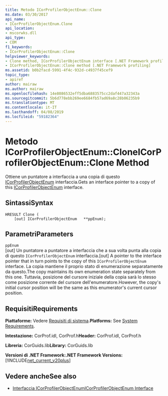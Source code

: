 ```yaml
---
title: Metodo ICorProfilerObjectEnum::Clone
ms.date: 03/30/2017
api_name:
- ICorProfilerObjectEnum.Clone
api_location:
- mscorwks.dll
api_type:
- COM
f1_keywords:
- ICorProfilerObjectEnum::Clone
helpviewer_keywords:
- Clone method, ICorProfilerObjectEnum interface [.NET Framework profiling]
- ICorProfilerObjectEnum::Clone method [.NET Framework profiling]
ms.assetid: b0b2facd-5991-4f4c-932d-c4937f45cef9
topic_type:
- apiref
author: mairaw
ms.author: mairaw
ms.openlocfilehash: 14e8086532eff5dba6883575cc2daf447a32343a
ms.sourcegitcommit: 5b6d778ebb269ee6684fb57ad69a8c28b06235b9
ms.translationtype: MT
ms.contentlocale: it-IT
ms.lasthandoff: 04/08/2019
ms.locfileid: "59182364"
---
```

# <a name="icorprofilerobjectenumclone-method"></a><span data-ttu-id="24962-102">Metodo ICorProfilerObjectEnum::Clone</span><span class="sxs-lookup"><span data-stu-id="24962-102">ICorProfilerObjectEnum::Clone Method</span></span>
<span data-ttu-id="24962-103">Ottiene un puntatore a interfaccia a una copia di questo [ICorProfilerObjectEnum](../../../../docs/framework/unmanaged-api/profiling/icorprofilerobjectenum-interface.md) interfaccia.</span><span class="sxs-lookup"><span data-stu-id="24962-103">Gets an interface pointer to a copy of this [ICorProfilerObjectEnum](../../../../docs/framework/unmanaged-api/profiling/icorprofilerobjectenum-interface.md) interface.</span></span>  
  
## <a name="syntax"></a><span data-ttu-id="24962-104">Sintassi</span><span class="sxs-lookup"><span data-stu-id="24962-104">Syntax</span></span>  
  
```  
HRESULT Clone (  
    [out] ICorProfilerObjectEnum   **ppEnum);  
```  
  
## <a name="parameters"></a><span data-ttu-id="24962-105">Parametri</span><span class="sxs-lookup"><span data-stu-id="24962-105">Parameters</span></span>  
 `ppEnum`  
 <span data-ttu-id="24962-106">[out] Un puntatore a puntatore a interfaccia che a sua volta punta alla copia di questo `ICorProfilerObjectEnum` interfaccia.</span><span class="sxs-lookup"><span data-stu-id="24962-106">[out] A pointer to the interface pointer that in turn points to the copy of this `ICorProfilerObjectEnum` interface.</span></span> <span data-ttu-id="24962-107">La copia mantiene il proprio stato di enumerazione separatamente da questo.</span><span class="sxs-lookup"><span data-stu-id="24962-107">The copy maintains its own enumeration state separately from this one.</span></span> <span data-ttu-id="24962-108">Tuttavia, posizione del cursore iniziale della copia sarà lo stesso come posizione corrente del cursore dell'enumeratore.</span><span class="sxs-lookup"><span data-stu-id="24962-108">However, the copy's initial cursor position will be the same as this enumerator's current cursor position.</span></span>  
  
## <a name="requirements"></a><span data-ttu-id="24962-109">Requisiti</span><span class="sxs-lookup"><span data-stu-id="24962-109">Requirements</span></span>  
 <span data-ttu-id="24962-110">**Piattaforme:** Vedere [Requisiti di sistema](../../../../docs/framework/get-started/system-requirements.md).</span><span class="sxs-lookup"><span data-stu-id="24962-110">**Platforms:** See [System Requirements](../../../../docs/framework/get-started/system-requirements.md).</span></span>  
  
 <span data-ttu-id="24962-111">**Intestazione:** CorProf.idl, CorProf.h</span><span class="sxs-lookup"><span data-stu-id="24962-111">**Header:** CorProf.idl, CorProf.h</span></span>  
  
 <span data-ttu-id="24962-112">**Libreria:** CorGuids.lib</span><span class="sxs-lookup"><span data-stu-id="24962-112">**Library:** CorGuids.lib</span></span>  
  
 **<span data-ttu-id="24962-113">Versioni di .NET Framework:</span><span class="sxs-lookup"><span data-stu-id="24962-113">.NET Framework Versions:</span></span>** [!INCLUDE[net_current_v20plus](../../../../includes/net-current-v20plus-md.md)]  
  
## <a name="see-also"></a><span data-ttu-id="24962-114">Vedere anche</span><span class="sxs-lookup"><span data-stu-id="24962-114">See also</span></span>

- [<span data-ttu-id="24962-115">Interfaccia ICorProfilerObjectEnum</span><span class="sxs-lookup"><span data-stu-id="24962-115">ICorProfilerObjectEnum Interface</span></span>](../../../../docs/framework/unmanaged-api/profiling/icorprofilerobjectenum-interface.md)
